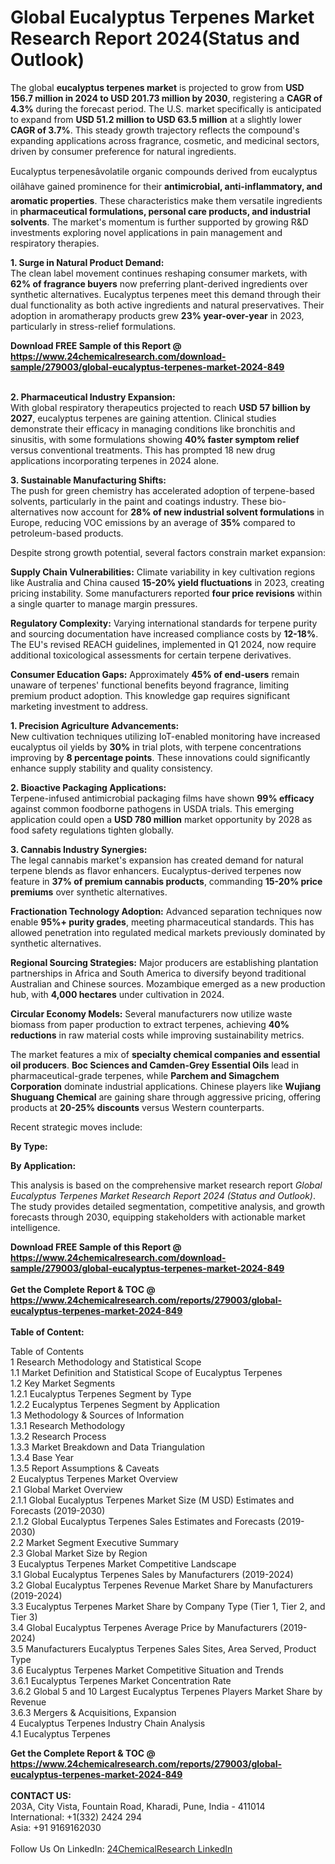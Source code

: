 <h1>Global Eucalyptus Terpenes Market Research Report 2024(Status and Outlook)</h1><p>The global <strong>eucalyptus terpenes market</strong> is projected to grow from <strong>USD 156.7 million in 2024 to USD 201.73 million by 2030</strong>, registering a <strong>CAGR of 4.3%</strong> during the forecast period. The U.S. market specifically is anticipated to expand from <strong>USD 51.2 million to USD 63.5 million</strong> at a slightly lower <strong>CAGR of 3.7%</strong>. This steady growth trajectory reflects the compound's expanding applications across fragrance, cosmetic, and medicinal sectors, driven by consumer preference for natural ingredients.</p><p>Eucalyptus terpenesâvolatile organic compounds derived from eucalyptus oilâhave gained prominence for their <strong>antimicrobial, anti-inflammatory, and aromatic properties</strong>. These characteristics make them versatile ingredients in <strong>pharmaceutical formulations, personal care products, and industrial solvents</strong>. The market's momentum is further supported by growing R&amp;D investments exploring novel applications in pain management and respiratory therapies.</p><p><strong>1. Surge in Natural Product Demand:</strong><br>
The clean label movement continues reshaping consumer markets, with <strong>62% of fragrance buyers</strong> now preferring plant-derived ingredients over synthetic alternatives. Eucalyptus terpenes meet this demand through their dual functionality as both active ingredients and natural preservatives. Their adoption in aromatherapy products grew <strong>23% year-over-year</strong> in 2023, particularly in stress-relief formulations.</p><div><b>Download FREE Sample of this Report @ 
            <a href="https://www.24chemicalresearch.com/download-sample/279003/global-eucalyptus-terpenes-market-2024-849">
            https://www.24chemicalresearch.com/download-sample/279003/global-eucalyptus-terpenes-market-2024-849</a></b></div><br><p><strong>2. Pharmaceutical Industry Expansion:</strong><br>
With global respiratory therapeutics projected to reach <strong>USD 57 billion by 2027</strong>, eucalyptus terpenes are gaining attention. Clinical studies demonstrate their efficacy in managing conditions like bronchitis and sinusitis, with some formulations showing <strong>40% faster symptom relief</strong> versus conventional treatments. This has prompted 18 new drug applications incorporating terpenes in 2024 alone.</p><p><strong>3. Sustainable Manufacturing Shifts:</strong><br>
The push for green chemistry has accelerated adoption of terpene-based solvents, particularly in the paint and coatings industry. These bio-alternatives now account for <strong>28% of new industrial solvent formulations</strong> in Europe, reducing VOC emissions by an average of <strong>35%</strong> compared to petroleum-based products.</p><p>Despite strong growth potential, several factors constrain market expansion:</p><p><strong>Supply Chain Vulnerabilities:</strong> Climate variability in key cultivation regions like Australia and China caused <strong>15-20% yield fluctuations</strong> in 2023, creating pricing instability. Some manufacturers reported <strong>four price revisions</strong> within a single quarter to manage margin pressures.</p><p><strong>Regulatory Complexity:</strong> Varying international standards for terpene purity and sourcing documentation have increased compliance costs by <strong>12-18%</strong>. The EU's revised REACH guidelines, implemented in Q1 2024, now require additional toxicological assessments for certain terpene derivatives.</p><p><strong>Consumer Education Gaps:</strong> Approximately <strong>45% of end-users</strong> remain unaware of terpenes' functional benefits beyond fragrance, limiting premium product adoption. This knowledge gap requires significant marketing investment to address.</p><p><strong>1. Precision Agriculture Advancements:</strong><br>
New cultivation techniques utilizing IoT-enabled monitoring have increased eucalyptus oil yields by <strong>30%</strong> in trial plots, with terpene concentrations improving by <strong>8 percentage points</strong>. These innovations could significantly enhance supply stability and quality consistency.</p><p><strong>2. Bioactive Packaging Applications:</strong><br>
Terpene-infused antimicrobial packaging films have shown <strong>99% efficacy</strong> against common foodborne pathogens in USDA trials. This emerging application could open a <strong>USD 780 million</strong> market opportunity by 2028 as food safety regulations tighten globally.</p><p><strong>3. Cannabis Industry Synergies:</strong><br>
The legal cannabis market's expansion has created demand for natural terpene blends as flavor enhancers. Eucalyptus-derived terpenes now feature in <strong>37% of premium cannabis products</strong>, commanding <strong>15-20% price premiums</strong> over synthetic alternatives.</p><p><strong>Fractionation Technology Adoption:</strong> Advanced separation techniques now enable <strong>95%+ purity grades</strong>, meeting pharmaceutical standards. This has allowed penetration into regulated medical markets previously dominated by synthetic alternatives.</p><p><strong>Regional Sourcing Strategies:</strong> Major producers are establishing plantation partnerships in Africa and South America to diversify beyond traditional Australian and Chinese sources. Mozambique emerged as a new production hub, with <strong>4,000 hectares</strong> under cultivation in 2024.</p><p><strong>Circular Economy Models:</strong> Several manufacturers now utilize waste biomass from paper production to extract terpenes, achieving <strong>40% reductions</strong> in raw material costs while improving sustainability metrics.</p><p>The market features a mix of <strong>specialty chemical companies and essential oil producers</strong>. <strong>Boc Sciences and Camden-Grey Essential Oils</strong> lead in pharmaceutical-grade terpenes, while <strong>Parchem and Simagchem Corporation</strong> dominate industrial applications. Chinese players like <strong>Wujiang Shuguang Chemical</strong> are gaining share through aggressive pricing, offering products at <strong>20-25% discounts</strong> versus Western counterparts.</p><p>Recent strategic moves include:</p><p><strong>By Type:</strong></p><p><strong>By Application:</strong></p><p>This analysis is based on the comprehensive market research report <em>Global Eucalyptus Terpenes Market Research Report 2024 (Status and Outlook)</em>. The study provides detailed segmentation, competitive analysis, and growth forecasts through 2030, equipping stakeholders with actionable market intelligence.</p><div><b>Download FREE Sample of this Report @ 
            <a href="https://www.24chemicalresearch.com/download-sample/279003/global-eucalyptus-terpenes-market-2024-849">
            https://www.24chemicalresearch.com/download-sample/279003/global-eucalyptus-terpenes-market-2024-849</a></b></div><br><div><b>Get the Complete Report & TOC @ 
            <a href="https://www.24chemicalresearch.com/reports/279003/global-eucalyptus-terpenes-market-2024-849">
            https://www.24chemicalresearch.com/reports/279003/global-eucalyptus-terpenes-market-2024-849</a></b></div><br>
            <b>Table of Content:</b><p>Table of Contents<br />
 1 Research Methodology and Statistical Scope<br />
 1.1 Market Definition and Statistical Scope of Eucalyptus Terpenes<br />
 1.2 Key Market Segments<br />
 1.2.1 Eucalyptus Terpenes Segment by Type<br />
 1.2.2 Eucalyptus Terpenes Segment by Application<br />
 1.3 Methodology & Sources of Information<br />
 1.3.1 Research Methodology<br />
 1.3.2 Research Process<br />
 1.3.3 Market Breakdown and Data Triangulation<br />
 1.3.4 Base Year<br />
 1.3.5 Report Assumptions & Caveats<br />
 2 Eucalyptus Terpenes Market Overview<br />
 2.1 Global Market Overview<br />
 2.1.1 Global Eucalyptus Terpenes Market Size (M USD) Estimates and Forecasts (2019-2030)<br />
 2.1.2 Global Eucalyptus Terpenes Sales Estimates and Forecasts (2019-2030)<br />
 2.2 Market Segment Executive Summary<br />
 2.3 Global Market Size by Region<br />
 3 Eucalyptus Terpenes Market Competitive Landscape<br />
 3.1 Global Eucalyptus Terpenes Sales by Manufacturers (2019-2024)<br />
 3.2 Global Eucalyptus Terpenes Revenue Market Share by Manufacturers (2019-2024)<br />
 3.3 Eucalyptus Terpenes Market Share by Company Type (Tier 1, Tier 2, and Tier 3)<br />
 3.4 Global Eucalyptus Terpenes Average Price by Manufacturers (2019-2024)<br />
 3.5 Manufacturers Eucalyptus Terpenes Sales Sites, Area Served, Product Type<br />
 3.6 Eucalyptus Terpenes Market Competitive Situation and Trends<br />
 3.6.1 Eucalyptus Terpenes Market Concentration Rate<br />
 3.6.2 Global 5 and 10 Largest Eucalyptus Terpenes Players Market Share by Revenue<br />
 3.6.3 Mergers & Acquisitions, Expansion<br />
 4 Eucalyptus Terpenes Industry Chain Analysis<br />
 4.1 Eucalyptus Terpenes </p><div><b>Get the Complete Report & TOC @ 
            <a href="https://www.24chemicalresearch.com/reports/279003/global-eucalyptus-terpenes-market-2024-849">
            https://www.24chemicalresearch.com/reports/279003/global-eucalyptus-terpenes-market-2024-849</a></b></div><br><b>CONTACT US:</b><br>
            203A, City Vista, Fountain Road, Kharadi, Pune, India - 411014<br>
            International: +1(332) 2424 294<br>
            Asia: +91 9169162030 <br><br>
            Follow Us On LinkedIn: <a href="https://www.linkedin.com/company/24chemicalresearch/">24ChemicalResearch LinkedIn</a>